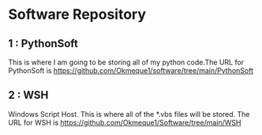 # Software Repository

## 1 : PythonSoft

This is where I am going to be storing all of my python code.The URL for PythonSoft is https://github.com/Okmeque1/software/tree/main/PythonSoft

## 2 : WSH

Windows Script Host. This is where all of the *.vbs files will be stored. The URL for WSH is https://github.com/Okmeque1/Software/tree/main/WSH

